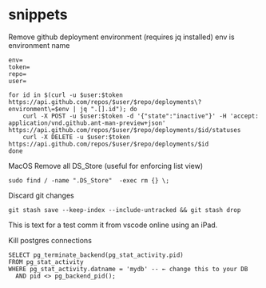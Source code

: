 # snippets

Remove github deployment environment (requires jq installed) env is environment name
```
env=
token=
repo=
user=

for id in $(curl -u $user:$token https://api.github.com/repos/$user/$repo/deployments\?environment\=$env | jq ".[].id"); do
    curl -X POST -u $user:$token -d '{"state":"inactive"}' -H 'accept: application/vnd.github.ant-man-preview+json' https://api.github.com/repos/$user/$repo/deployments/$id/statuses
    curl -X DELETE -u $user:$token https://api.github.com/repos/$user/$repo/deployments/$id
done
```

MacOS Remove all DS_Store (useful for enforcing list view)
```
sudo find / -name ".DS_Store"  -exec rm {} \;
```

Discard git changes
```
git stash save --keep-index --include-untracked && git stash drop
```
 This is text for a test comm it from vscode online using an iPad.


Kill postgres connections
```
SELECT pg_terminate_backend(pg_stat_activity.pid)
FROM pg_stat_activity
WHERE pg_stat_activity.datname = 'mydb' -- ← change this to your DB
  AND pid <> pg_backend_pid();
```
